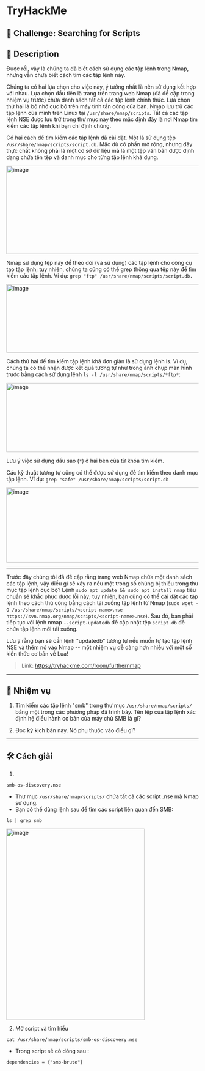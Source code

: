 
# TryHackMe

## 🧩 Challenge: Searching for Scripts

## 📝 Description
Được rồi, vậy là chúng ta đã biết cách sử dụng các tập lệnh trong Nmap, nhưng vẫn chưa biết cách tìm các tập lệnh này.

Chúng ta có hai lựa chọn cho việc này, ý tưởng nhất là nên sử dụng kết hợp với nhau. Lựa chọn đầu tiên là trang trên trang web Nmap (đã đề cập trong nhiệm vụ trước) chứa danh sách tất cả các tập lệnh chính thức. Lựa chọn thứ hai là bộ nhớ cục bộ trên máy tính tấn công của bạn. Nmap lưu trữ các tập lệnh của mình trên Linux tại `/usr/share/nmap/scripts`. Tất cả các tập lệnh NSE được lưu trữ trong thư mục này theo mặc định đây là nơi Nmap tìm kiếm các tập lệnh khi bạn chỉ định chúng.

Có hai cách để tìm kiếm các tập lệnh đã cài đặt. Một là sử dụng tệp `/usr/share/nmap/scripts/script.db`. Mặc dù có phần mở rộng, nhưng đây thực chất không phải là một cơ sở dữ liệu mà là một tệp văn bản được định dạng chứa tên tệp và danh mục cho từng tập lệnh khả dụng.

<img width="729" height="231" alt="image" src="https://github.com/user-attachments/assets/05357183-5bbe-4a0c-b7fb-04da513d029f" />



Nmap sử dụng tệp này để theo dõi (và sử dụng) các tập lệnh cho công cụ tạo tập lệnh; tuy nhiên, chúng ta cũng có thể grep thông qua tệp này để tìm kiếm các tập lệnh. Ví dụ: `grep "ftp" /usr/share/nmap/scripts/script.db.`

<img width="928" height="179" alt="image" src="https://github.com/user-attachments/assets/1a8a84f8-fd6b-43b5-a875-e6b1f65e99f7" />


Cách thứ hai để tìm kiếm tập lệnh khá đơn giản là sử dụng lệnh ls. Ví dụ, chúng ta có thể nhận được kết quả tương tự như trong ảnh chụp màn hình trước bằng cách sử dụng lệnh `ls -l /usr/share/nmap/scripts/*ftp*`:

<img width="728" height="181" alt="image" src="https://github.com/user-attachments/assets/3106cf9d-6992-4879-8ed5-10b1b8c01e91" />

Lưu ý việc sử dụng dấu sao (`*`) ở hai bên của từ khóa tìm kiếm.

Các kỹ thuật tương tự cũng có thể được sử dụng để tìm kiếm theo danh mục tập lệnh. Ví dụ:
`grep "safe" /usr/share/nmap/scripts/script.db`


<img width="766" height="196" alt="image" src="https://github.com/user-attachments/assets/8d59e07e-4fd5-43c7-9d7f-586209fbb315" />

---
Trước đây chúng tôi đã đề cập rằng trang web Nmap chứa một danh sách các tập lệnh, vậy điều gì sẽ xảy ra nếu một trong số chúng bị thiếu trong thư mục tập lệnh cục bộ? Lệnh `sudo apt update && sudo apt install nmap` tiêu chuẩn sẽ khắc phục được lỗi này; tuy nhiên, bạn cũng có thể cài đặt các tập lệnh theo cách thủ công bằng cách tải xuống tập lệnh từ Nmap (`sudo wget -O /usr/share/nmap/scripts/<script-name>`.`nse https://svn.nmap.org/nmap/scripts/<script-name>.nse`). Sau đó, bạn phải tiếp tục với lệnh nmap `--script-updatedb` để cập nhật tệp `script.db` để chứa tập lệnh mới tải xuống.

Lưu ý rằng bạn sẽ cần lệnh "updatedb" tương tự nếu muốn tự tạo tập lệnh NSE và thêm nó vào Nmap -- một nhiệm vụ dễ dàng hơn nhiều với một số kiến thức cơ bản về Lua!


> Link: https://tryhackme.com/room/furthernmap

---

## 🧠 Nhiệm vụ
1. Tìm kiếm các tập lệnh "smb" trong thư mục `/usr/share/nmap/scripts/` bằng một trong các phương pháp đã trình bày.
Tên tệp của tập lệnh xác định hệ điều hành cơ bản của máy chủ SMB là gì?

2. Đọc kỹ kịch bản này. Nó phụ thuộc vào điều gì?
---


## 🛠️ Cách giải

1.

```
smb-os-discovery.nse
```

- Thư mục `/usr/share/nmap/scripts/` chứa tất cả các script .nse mà Nmap sử dụng.
- Bạn có thể dùng lệnh sau để tìm các script liên quan đến SMB:
```
ls | grep smb
```

<img width="362" height="500" alt="image" src="https://github.com/user-attachments/assets/653cd3e2-eb35-4ee5-a6cc-39520867512a" />


2. Mở script và tìm hiểu

```
cat /usr/share/nmap/scripts/smb-os-discovery.nse
```
- Trong script sẽ có dòng sau :

```
dependencies = {"smb-brute"}
```








